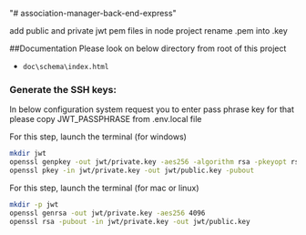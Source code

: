 "# association-manager-back-end-express"

add public and private jwt pem files in node project 
rename .pem into .key

##Documentation
Please look on below directory from root of this project
- `doc\schema\index.html`


### Generate the SSH keys:

In below configuration system request you to enter pass phrase key
for that please copy JWT_PASSPHRASE from .env.local file

For this step, launch the terminal (for windows)
````bash
mkdir jwt
openssl genpkey -out jwt/private.key -aes256 -algorithm rsa -pkeyopt rsa_keygen_bits:4096
openssl pkey -in jwt/private.key -out jwt/public.key -pubout
````

For this step, launch the terminal (for mac or linux)
````bash
mkdir -p jwt
openssl genrsa -out jwt/private.key -aes256 4096
openssl rsa -pubout -in jwt/private.key -out jwt/public.key
````

